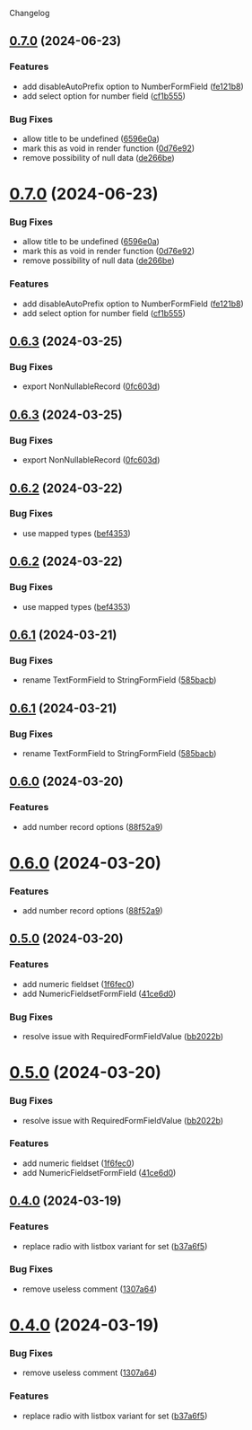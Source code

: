 Changelog

## [0.7.0](https://github.com/DouglasNeuroInformatics/libui-form-types/compare/v0.6.5...v0.7.0) (2024-06-23)


### Features

* add disableAutoPrefix option to NumberFormField ([fe121b8](https://github.com/DouglasNeuroInformatics/libui-form-types/commit/fe121b8136a20ae65c44bbba7ddf44801e7e3825))
* add select option for number field ([cf1b555](https://github.com/DouglasNeuroInformatics/libui-form-types/commit/cf1b555f3475c15b2b359e9db702dea89061f52e))


### Bug Fixes

* allow title to be undefined ([6596e0a](https://github.com/DouglasNeuroInformatics/libui-form-types/commit/6596e0a5bb76263799e42c6387e0009b314d5f5f))
* mark this as void in render function ([0d76e92](https://github.com/DouglasNeuroInformatics/libui-form-types/commit/0d76e9270cc292fc3ae2aafb821b3d49a9281a65))
* remove possibility of null data ([de266be](https://github.com/DouglasNeuroInformatics/libui-form-types/commit/de266bee9279b91c7865be2e7c82a8bc585d58e6))



# [0.7.0](https://github.com/DouglasNeuroInformatics/libui-form-types/compare/v0.6.5...v0.7.0) (2024-06-23)


### Bug Fixes

* allow title to be undefined ([6596e0a](https://github.com/DouglasNeuroInformatics/libui-form-types/commit/6596e0a5bb76263799e42c6387e0009b314d5f5f))
* mark this as void in render function ([0d76e92](https://github.com/DouglasNeuroInformatics/libui-form-types/commit/0d76e9270cc292fc3ae2aafb821b3d49a9281a65))
* remove possibility of null data ([de266be](https://github.com/DouglasNeuroInformatics/libui-form-types/commit/de266bee9279b91c7865be2e7c82a8bc585d58e6))


### Features

* add disableAutoPrefix option to NumberFormField ([fe121b8](https://github.com/DouglasNeuroInformatics/libui-form-types/commit/fe121b8136a20ae65c44bbba7ddf44801e7e3825))
* add select option for number field ([cf1b555](https://github.com/DouglasNeuroInformatics/libui-form-types/commit/cf1b555f3475c15b2b359e9db702dea89061f52e))

## [0.6.3](https://github.com/DouglasNeuroInformatics/libui-form-types/compare/v0.6.2...v0.6.3) (2024-03-25)


### Bug Fixes

* export NonNullableRecord ([0fc603d](https://github.com/DouglasNeuroInformatics/libui-form-types/commit/0fc603d9a8e431cc57764c77a4e159a84fd1022e))



## [0.6.3](https://github.com/DouglasNeuroInformatics/libui-form-types/compare/v0.6.2...v0.6.3) (2024-03-25)


### Bug Fixes

* export NonNullableRecord ([0fc603d](https://github.com/DouglasNeuroInformatics/libui-form-types/commit/0fc603d9a8e431cc57764c77a4e159a84fd1022e))

## [0.6.2](https://github.com/DouglasNeuroInformatics/libui-form-types/compare/v0.6.1...v0.6.2) (2024-03-22)


### Bug Fixes

* use mapped types ([bef4353](https://github.com/DouglasNeuroInformatics/libui-form-types/commit/bef435330f260d6fc13c4a970dfa1d5df075282b))



## [0.6.2](https://github.com/DouglasNeuroInformatics/libui-form-types/compare/v0.6.1...v0.6.2) (2024-03-22)


### Bug Fixes

* use mapped types ([bef4353](https://github.com/DouglasNeuroInformatics/libui-form-types/commit/bef435330f260d6fc13c4a970dfa1d5df075282b))

## [0.6.1](https://github.com/DouglasNeuroInformatics/libui-form-types/compare/v0.6.0...v0.6.1) (2024-03-21)


### Bug Fixes

* rename TextFormField to StringFormField ([585bacb](https://github.com/DouglasNeuroInformatics/libui-form-types/commit/585bacb9e10b3ddce8c4e4c3f2e4634d52d4d21f))



## [0.6.1](https://github.com/DouglasNeuroInformatics/libui-form-types/compare/v0.6.0...v0.6.1) (2024-03-21)


### Bug Fixes

* rename TextFormField to StringFormField ([585bacb](https://github.com/DouglasNeuroInformatics/libui-form-types/commit/585bacb9e10b3ddce8c4e4c3f2e4634d52d4d21f))

## [0.6.0](https://github.com/DouglasNeuroInformatics/libui-form-types/compare/v0.5.0...v0.6.0) (2024-03-20)


### Features

* add number record options ([88f52a9](https://github.com/DouglasNeuroInformatics/libui-form-types/commit/88f52a90138bb67285118c9e6ac0e769c5994b9a))



# [0.6.0](https://github.com/DouglasNeuroInformatics/libui-form-types/compare/v0.5.0...v0.6.0) (2024-03-20)


### Features

* add number record options ([88f52a9](https://github.com/DouglasNeuroInformatics/libui-form-types/commit/88f52a90138bb67285118c9e6ac0e769c5994b9a))

## [0.5.0](https://github.com/DouglasNeuroInformatics/libui-form-types/compare/v0.4.0...v0.5.0) (2024-03-20)


### Features

* add numeric fieldset ([1f6fec0](https://github.com/DouglasNeuroInformatics/libui-form-types/commit/1f6fec03cae03670940dd46c2f566d3ab9183319))
* add NumericFieldsetFormField ([41ce6d0](https://github.com/DouglasNeuroInformatics/libui-form-types/commit/41ce6d05ed2eb6c55b344dac7e391247200e5243))


### Bug Fixes

* resolve issue with RequiredFormFieldValue ([bb2022b](https://github.com/DouglasNeuroInformatics/libui-form-types/commit/bb2022b7221e4a906d7b8b1531cb2b6f80b48f25))



# [0.5.0](https://github.com/DouglasNeuroInformatics/libui-form-types/compare/v0.4.0...v0.5.0) (2024-03-20)


### Bug Fixes

* resolve issue with RequiredFormFieldValue ([bb2022b](https://github.com/DouglasNeuroInformatics/libui-form-types/commit/bb2022b7221e4a906d7b8b1531cb2b6f80b48f25))


### Features

* add numeric fieldset ([1f6fec0](https://github.com/DouglasNeuroInformatics/libui-form-types/commit/1f6fec03cae03670940dd46c2f566d3ab9183319))
* add NumericFieldsetFormField ([41ce6d0](https://github.com/DouglasNeuroInformatics/libui-form-types/commit/41ce6d05ed2eb6c55b344dac7e391247200e5243))

## [0.4.0](https://github.com/DouglasNeuroInformatics/libui-form-types/compare/v0.3.1...v0.4.0) (2024-03-19)


### Features

* replace radio with listbox variant for set ([b37a6f5](https://github.com/DouglasNeuroInformatics/libui-form-types/commit/b37a6f5f8cc1b2ff63c00f7e3e6750c022583a67))


### Bug Fixes

* remove useless comment ([1307a64](https://github.com/DouglasNeuroInformatics/libui-form-types/commit/1307a6468a166d95721d1ea92f5411544757b570))



# [0.4.0](https://github.com/DouglasNeuroInformatics/libui-form-types/compare/v0.3.1...v0.4.0) (2024-03-19)


### Bug Fixes

* remove useless comment ([1307a64](https://github.com/DouglasNeuroInformatics/libui-form-types/commit/1307a6468a166d95721d1ea92f5411544757b570))


### Features

* replace radio with listbox variant for set ([b37a6f5](https://github.com/DouglasNeuroInformatics/libui-form-types/commit/b37a6f5f8cc1b2ff63c00f7e3e6750c022583a67))
